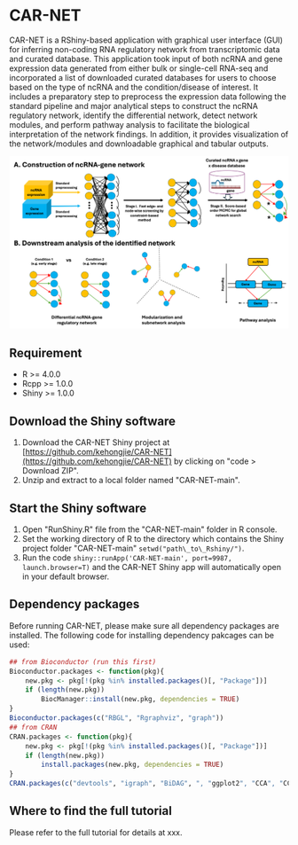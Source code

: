 # CAR-NET
CAR-NET is a RShiny-based application with graphical user interface (GUI) for inferring non-coding RNA regulatory network from transcriptomic data and curated database. This application took input of both ncRNA and gene expression data generated from either bulk or single-cell RNA-seq and incorporated a list of downloaded curated databases for users to choose based on the type of ncRNA and the condition/disease of interest. It includes a preparatory step to preprocess the expression data following the standard pipeline and major analytical steps to construct the ncRNA regulatory network, identify the differential network, detect network modules, and perform pathway analysis to facilitate the biological interpretation of the network findings. In addition, it provides visualization of the network/modules and downloadable graphical and tabular outputs. 

![Alt text](./flowchart.png)



## Requirement
* R >= 4.0.0
* Rcpp >= 1.0.0
* Shiny >= 1.0.0

## Download the Shiny software
1. Download the CAR-NET Shiny project at [https://github.com/kehongjie/CAR-NET](https://github.com/kehongjie/CAR-NET) by clicking on "code > Download ZIP".
2. Unzip and extract to a local folder named "CAR-NET-main".

## Start the Shiny software
1. Open "RunShiny.R" file from the "CAR-NET-main" folder in R console.
2. Set the working directory of R to the directory which contains the Shiny project folder "CAR-NET-main" `setwd("path\_to\_Rshiny/")`.
3. Run the code `shiny::runApp('CAR-NET-main', port=9987, launch.browser=T)` and the CAR-NET Shiny app will automatically open in your default browser.

## Dependency packages 
Before running CAR-NET, please make sure all dependency packages are installed. The following code for installing dependency pakcages can be used:
```R
## from Bioconductor (run this first)
Bioconductor.packages <- function(pkg){
    new.pkg <- pkg[!(pkg %in% installed.packages()[, "Package"])]
    if (length(new.pkg)) 
        BiocManager::install(new.pkg, dependencies = TRUE)
}
Bioconductor.packages(c("RBGL", "Rgraphviz", "graph"))
## from CRAN
CRAN.packages <- function(pkg){
    new.pkg <- pkg[!(pkg %in% installed.packages()[, "Package"])]
    if (length(new.pkg)) 
        install.packages(new.pkg, dependencies = TRUE)
}
CRAN.packages(c("devtools", "igraph", "BiDAG", ", "ggplot2", "CCA", "CCP", "pheatmap", "MASS", "rainbow"))

```

## Where to find the full tutorial 
Please refer to the full tutorial for details at xxx.




